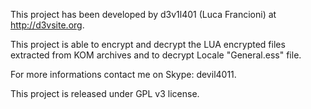 This project has been developed by d3v1l401 (Luca Francioni) at http://d3vsite.org.

This project is able to encrypt and decrypt the LUA encrypted files extracted from KOM archives and to decrypt Locale "General.ess" file.

For more informations contact me on Skype: devil4011.

This project is released under GPL v3 license.